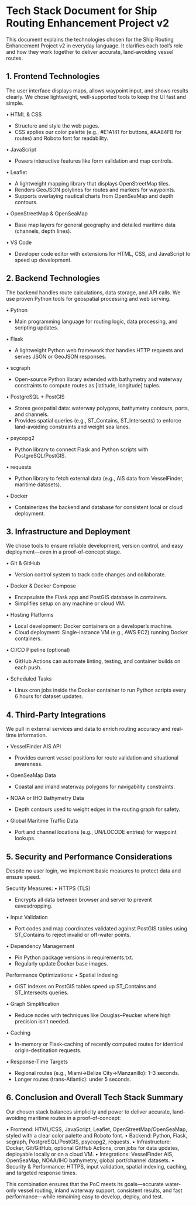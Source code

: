 # Tech Stack Document for Ship Routing Enhancement Project v2

This document explains the technologies chosen for the Ship Routing Enhancement Project v2 in everyday language. It clarifies each tool’s role and how they work together to deliver accurate, land-avoiding vessel routes.

## 1. Frontend Technologies
The user interface displays maps, allows waypoint input, and shows results clearly. We chose lightweight, well-supported tools to keep the UI fast and simple.

• HTML & CSS
  - Structure and style the web pages.
  - CSS applies our color palette (e.g., #E1A141 for buttons, #AA84FB for routes) and Roboto font for readability.

• JavaScript
  - Powers interactive features like form validation and map controls.

• Leaflet
  - A lightweight mapping library that displays OpenStreetMap tiles.
  - Renders GeoJSON polylines for routes and markers for waypoints.
  - Supports overlaying nautical charts from OpenSeaMap and depth contours.

• OpenStreetMap & OpenSeaMap
  - Base map layers for general geography and detailed maritime data (channels, depth lines).

• VS Code
  - Developer code editor with extensions for HTML, CSS, and JavaScript to speed up development.

## 2. Backend Technologies
The backend handles route calculations, data storage, and API calls. We use proven Python tools for geospatial processing and web serving.

• Python
  - Main programming language for routing logic, data processing, and scripting updates.

• Flask
  - A lightweight Python web framework that handles HTTP requests and serves JSON or GeoJSON responses.

• scgraph
  - Open-source Python library extended with bathymetry and waterway constraints to compute routes as [latitude, longitude] tuples.

• PostgreSQL + PostGIS
  - Stores geospatial data: waterway polygons, bathymetry contours, ports, and channels.
  - Provides spatial queries (e.g., ST_Contains, ST_Intersects) to enforce land-avoiding constraints and weight sea lanes.

• psycopg2
  - Python library to connect Flask and Python scripts with PostgreSQL/PostGIS.

• requests
  - Python library to fetch external data (e.g., AIS data from VesselFinder, maritime datasets).

• Docker
  - Containerizes the backend and database for consistent local or cloud deployment.

## 3. Infrastructure and Deployment
We chose tools to ensure reliable development, version control, and easy deployment—even in a proof-of-concept stage.

• Git & GitHub
  - Version control system to track code changes and collaborate.

• Docker & Docker Compose
  - Encapsulate the Flask app and PostGIS database in containers.
  - Simplifies setup on any machine or cloud VM.

• Hosting Platforms
  - Local development: Docker containers on a developer’s machine.
  - Cloud deployment: Single-instance VM (e.g., AWS EC2) running Docker containers.

• CI/CD Pipeline (optional)
  - GitHub Actions can automate linting, testing, and container builds on each push.

• Scheduled Tasks
  - Linux cron jobs inside the Docker container to run Python scripts every 6 hours for dataset updates.

## 4. Third-Party Integrations
We pull in external services and data to enrich routing accuracy and real-time information.

• VesselFinder AIS API
  - Provides current vessel positions for route validation and situational awareness.

• OpenSeaMap Data
  - Coastal and inland waterway polygons for navigability constraints.

• NOAA or IHO Bathymetry Data
  - Depth contours used to weight edges in the routing graph for safety.

• Global Maritime Traffic Data
  - Port and channel locations (e.g., UN/LOCODE entries) for waypoint lookups.

## 5. Security and Performance Considerations
Despite no user login, we implement basic measures to protect data and ensure speed.

Security Measures:
• HTTPS (TLS)
  - Encrypts all data between browser and server to prevent eavesdropping.

• Input Validation
  - Port codes and map coordinates validated against PostGIS tables using ST_Contains to reject invalid or off-water points.

• Dependency Management
  - Pin Python package versions in requirements.txt.
  - Regularly update Docker base images.

Performance Optimizations:
• Spatial Indexing
  - GiST indexes on PostGIS tables speed up ST_Contains and ST_Intersects queries.

• Graph Simplification
  - Reduce nodes with techniques like Douglas–Peucker where high precision isn’t needed.

• Caching
  - In-memory or Flask-caching of recently computed routes for identical origin-destination requests.

• Response-Time Targets
  - Regional routes (e.g., Miami→Belize City→Manzanillo): 1–3 seconds.
  - Longer routes (trans-Atlantic): under 5 seconds.

## 6. Conclusion and Overall Tech Stack Summary
Our chosen stack balances simplicity and power to deliver accurate, land-avoiding maritime routes in a proof-of-concept:

• Frontend: HTML/CSS, JavaScript, Leaflet, OpenStreetMap/OpenSeaMap, styled with a clear color palette and Roboto font.
• Backend: Python, Flask, scgraph, PostgreSQL/PostGIS, psycopg2, requests.
• Infrastructure: Docker, Git/GitHub, optional GitHub Actions, cron jobs for data updates, deployable locally or on a cloud VM.
• Integrations: VesselFinder AIS, OpenSeaMap, NOAA/IHO bathymetry, global port/channel datasets.
• Security & Performance: HTTPS, input validation, spatial indexing, caching, and targeted response times.

This combination ensures that the PoC meets its goals—accurate water-only vessel routing, inland waterway support, consistent results, and fast performance—while remaining easy to develop, deploy, and test.